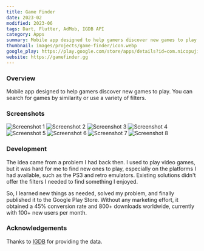 ```yaml
---
title: Game Finder
date: 2023-02
modified: 2023-06
tags: Dart, Flutter, AdMob, IGDB API
category: Apps
summary: Mobile app designed to help gamers discover new games to play. You can search for games by similarity or use a variety of filters.
thumbnail: images/projects/game-finder/icon.webp
google_play: https://play.google.com/store/apps/details?id=com.nicopujia.gamefinder
website: https://gamefinder.gg
---
```


### Overview

Mobile app designed to help gamers discover new games to play. You can search for games by similarity or use a variety of filters.

### Screenshots

![Screenshot 1]({static}/images/projects/game-finder/1.jpg)
![Screenshot 2]({static}/images/projects/game-finder/2.jpg)
![Screenshot 3]({static}/images/projects/game-finder/3.jpg)
![Screenshot 4]({static}/images/projects/game-finder/4.jpg)
![Screenshot 5]({static}/images/projects/game-finder/5.jpg)
![Screenshot 6]({static}/images/projects/game-finder/6.jpg)
![Screenshot 7]({static}/images/projects/game-finder/7.jpg)
![Screenshot 8]({static}/images/projects/game-finder/8.jpg)

### Development

The idea came from a problem I had back then. I used to play video games, but it was hard for me to find new ones to play, especially on the platforms I had available, such as the PS3 and retro emulators. Existing solutions didn't offer the filters I needed to find something I enjoyed.

So, I learned new things as needed, solved my problem, and finally published it to the Google Play Store. Without any marketing effort, it obtained a 45% conversion rate and 800+ downloads worldwide, currently with 100+ new users per month.

### Acknowledgements

Thanks to [IGDB](https://www.igdb.com/) for providing the data.
